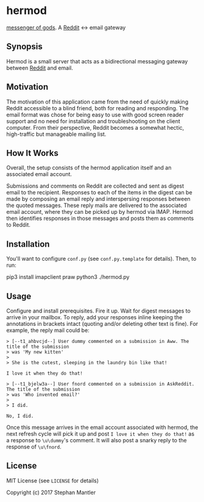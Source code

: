 # hermod
[messenger of gods](https://en.wikipedia.org/wiki/Hermóðr). A [Reddit](https://www.reddit.com) &lt;-> email gateway


## Synopsis

Hermod is a small server that acts as a bidirectional messaging gateway between [Reddit](https://www.reddit.com) and email. 


## Motivation

The motivation of this application came from the need of quickly making Reddit accessible to a blind friend, both for reading and responding. The email format was chose for being easy to use with good screen reader support and no need for installation and troubleshooting on the client computer. From their perspective, Reddit becomes a somewhat hectic, high-traffic but manageable mailing list.


## How It Works

Overall, the setup consists of the hermod application itself and an associated email account.

Submissions and comments on Reddit are collected and sent as digest email to the recipient. Responses to each of the items in the digest can be made by composing an email reply and interspersing responses between the quoted messages. These reply mails are delivered to the associated email account, where they can be picked up by hermod via IMAP. Hermod then identifies responses in those messages and posts them as comments to Reddit.


## Installation

You'll want to configure `conf.py` (see `conf.py.template` for details). Then, to run:

   pip3 install imapclient praw
   python3 ./hermod.py


## Usage

Configure and install prerequisites. Fire it up. Wait for digest messages to arrive in your mailbox. To reply,
add your responses inline keeping the annotations in brackets intact (quoting and/or deleting other text is fine). For example, the reply mail could be:

    > [--t1_ahbvcjd--] User dummy commented on a submission in Aww. The title of the submission
    > was 'My new kitten'
    >
    > She is the cutest, sleeping in the laundry bin like that!
    
    I love it when they do that!
    
    > [--t1_bjelw3a--] User fnord commented on a submission in AskReddit. The title of the submission
    > was 'Who invented email?'
    >
    > I did.
    
    No, I did.
    
Once this message arrives in the email account associated with hermod, the next refresh cycle will pick it up  and post `I love it when they do that!` as a response to `\u\dummy`'s comment. It will also post a snarky reply to the response of `\u\fnord`.


## License

MIT License (see `LICENSE` for details)

Copyright (c) 2017 Stephan Mantler